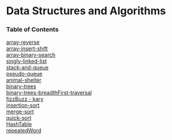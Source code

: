 # Data Structures and Algorithms

### Table of Contents

[array-reverse](./401/array-reverse/README.md)\
[array-insert-shift](./401/array-insert-shift/README.md)\
[array-binary-search](./401/array-binary-search/README.md)\
[singly-linked-list](./401/linked-list/README.md)\
[stack-and-queue](./401/stack-and-queue/README.md)\
[pseudo-queue](./401/stack-and-queue/pseudoQueue/README.md)\
[animal-shelter](./401/stack-and-queue/animal-shelter/README.md)\
[binary-trees](./401/trees/README.md)\
[binary-trees-breadthFirst-traversal](./401/trees/breadthFirst.js)\
[fizzBuzz - kary](./401/trees/kary/fizzBuzzTree.js)\
[insertion-sort](./401/insertion-sort/README.md)\
[merge-sort](./401/merge-sort/README.md)\
[quick-sort](./401/quick-sort/README.md)\
[HashTable](./401/hashtable/README.md)\
[repeatedWord](./401/repeatedWord/README.md)
